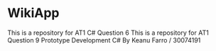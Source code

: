 # WikiApp
This is a repository for AT1 C# Question 6
This is a repository for AT1 Question 9 Prototype Development C#
By Keanu Farro / 30074191

